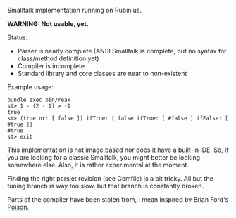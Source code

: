 Smalltalk implementation running on Rubinius.

**WARNING: Not usable, yet.**

Status:

* Parser is nearly complete (ANSI Smalltalk is complete, but no syntax for class/method definition yet)
* Compiler is incomplete
* Standard library and core classes are near to non-existent

Example usage:

    bundle exec bin/reak
    st> 1 - (2 - 1) > -1
    true
    st> (true or: [ false ]) ifTrue: [ false ifTrue: [ #false ] ifFalse: [ #true ]]
    #true
    st> exit

This implementation is not image based nor does it have a built-in IDE. So, if
you are looking for a classic Smalltalk, you might better be looking somewhere
else. Also, it is rather experimental at the moment.

Finding the right parslet revision (see Gemfile) is a bit tricky. All but the
tuning branch is way too slow, but that branch is constantly broken.

Parts of the compiler have been stolen from, I mean inspired by Brian Ford's
[Poison](https://github.com/brixen/poison).
